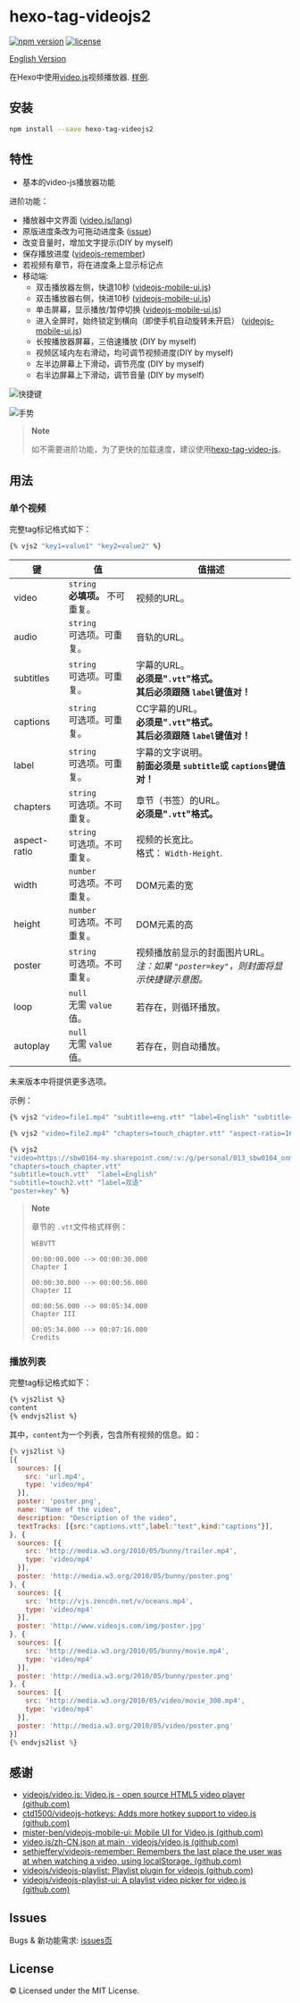 # hexo-tag-videojs2

[![npm version](https://img.shields.io/npm/v/hexo-tag-videojs2.svg)](https://www.npmjs.com/package/hexo-tag-videojs2) [![license](https://img.shields.io/npm/l/hexo-tag-videojs2?style=flat)](https://raw.github.com/lzctuhao/hexo-tag-videojs2/master/LICENSE)

[English Version](https://github.com/lzctuhao/hexo-tag-videojs2/blob/main/readme.md)

在Hexo中使用[video.js](https://videojs.com/advanced?video=disneys-oceans)视频播放器. [样例](https://lzc2002.tk/2022/1210/folder-magazines/touch/mkv-the-power-of-gentle-touch/).

## 安装

```bash
npm install --save hexo-tag-videojs2
```

## 特性

- 基本的video-js播放器功能

进阶功能：

- 播放器中文界面 ([video.js/lang](https://github.com/videojs/video.js/tree/main/lang))
- 原版进度条改为可拖动进度条 ([issue](https://github.com/videojs/video.js/issues/4460))
- 改变音量时，增加文字提示(DIY by myself)
- 保存播放进度 ([videojs-remember](https://github.com/sethjeffery/videojs-remember))
- 若视频有章节，将在进度条上显示标记点
- 移动端:
  - 双击播放器左侧，快退10秒 ([videojs-mobile-ui.js](https://github.com/mister-ben/videojs-mobile-ui))
  - 双击播放器右侧，快进10秒 ([videojs-mobile-ui.js](https://github.com/mister-ben/videojs-mobile-ui))
  - 单击屏幕，显示播放/暂停切换 ([videojs-mobile-ui.js](https://github.com/mister-ben/videojs-mobile-ui))
  - 进入全屏时，始终锁定到横向（即使手机自动旋转未开启） ([videojs-mobile-ui.js](https://github.com/mister-ben/videojs-mobile-ui))
  - 长按播放器屏幕，三倍速播放 (DIY by myself)
  - 视频区域内左右滑动，均可调节视频进度(DIY by myself)
  - 左半边屏幕上下滑动，调节亮度 (DIY by myself)
  - 右半边屏幕上下滑动，调节音量 (DIY by myself)

![快捷键](https://github.com/lzctuhao/hexo-tag-videojs2/blob/main/assets/key.png?raw=true)

![手势](https://github.com/lzctuhao/hexo-tag-videojs2/blob/main/assets/key_mobile.png?raw=true)

> **Note**
>
> 如不需要进阶功能，为了更快的加载速度，建议使用[hexo-tag-video-js](https://github.com/Meta-Network/hexo-tag-video-js)。

## 用法

### 单个视频

完整tag标记格式如下：

```bash
{% vjs2 "key1=value1" "key2=value2" %}
```

| 键           | 值                                            | 值描述                                                                                            |
| ------------ | --------------------------------------------- | ------------------------------------------------------------------------------------------------- |
| video        | `string`<br />**必填项。** 不可重复。 | 视频的URL。                                                                                       |
| audio        | `string`<br />可选项。可重复。              | 音轨的URL。                                                                                       |
| subtitles    | `string`<br />可选项。可重复。              | 字幕的URL。<br />**必须是"`.vtt`"格式。** <br />**其后必须跟随 `label`键值对！**  |
| captions     | `string`<br />可选项。可重复。              | CC字幕的URL。<br />**必须是"`.vtt`"格式。**<br />**其后必须跟随 `label`键值对！** |
| label        | `string`<br />可选项。可重复。              | 字幕的文字说明。<br />**前面必须是 `subtitle`或 `captions`键值对！**                   |
| chapters     | `string`<br />可选项。不可重复。            | 章节（书签）的URL。<br />**必须是"`.vtt`"格式。**                                         |
| aspect-ratio | `string`<br />可选项。不可重复。            | 视频的长宽比。<br />格式： `Width-Height`.                                                      |
| width        | `number`<br />可选项。不可重复。            | DOM元素的宽                                                                                       |
| height       | `number`<br />可选项。不可重复。            | DOM元素的高                                                                                       |
| poster       | `string`<br />可选项。不可重复。            | 视频播放前显示的封面图片URL。<br />*注：如果 `"poster=key"`，则封面将显示快捷键示意图。*      |
| loop         | `null`<br />无需 `value`值。              | 若存在，则循环播放。                                                                              |
| autoplay     | `null`<br />无需 `value`值。              | 若存在，则自动播放。                                                                              |

未来版本中将提供更多选项。

示例：

```bash
{% vjs2 "video=file1.mp4" "subtitle=eng.vtt" "label=English" "subtitle=chs-eng.vtt" "label=双语" "poster=cover.png" %}
```

```bash
{% vjs2 "video=file2.mp4" "chapters=touch_chapter.vtt" "aspect-ratio=16-9" "loop" "autoplay" "poster=key" %}
```

```bash
{% vjs2 
"video=https://sbw0104-my.sharepoint.com/:v:/g/personal/013_sbw0104_onmicrosoft_com/ERQD08cGcYhLotmoQ6q-LKEB6bCfHhe865Htq7NvLkHkMA?e=1T1Wu0&download=1"
"chapters=touch_chapter.vtt"
"subtitle=touch.vtt"  "label=English"
"subtitle=touch2.vtt" "label=双语"
"poster=key" %}
```

> **Note**
>
> 章节的 `.vtt`文件格式样例：
>
> ```vtt
> WEBVTT
>
> 00:00:00.000 --> 00:00:30.000
> Chapter I
>
> 00:00:30.000 --> 00:00:56.000
> Chapter II
>
> 00:00:56.000 --> 00:05:34.000
> Chapter III
>
> 00:05:34.000 --> 00:07:16.000
> Credits
> ```

### 播放列表

完整tag标记格式如下：

```bash
{% vjs2list %}
content
{% endvjs2list %}
```

其中，`content`为一个列表，包含所有视频的信息。如：

```js
{% vjs2list %}
[{
  sources: [{
    src: 'url.mp4',
    type: 'video/mp4'
  }],
  poster: 'poster.png',
  name: "Name of the video",
  description: "Description of the video",
  textTracks: [{src:"captions.vtt",label:"text",kind:"captions"}],
}, {
  sources: [{
    src: 'http://media.w3.org/2010/05/bunny/trailer.mp4',
    type: 'video/mp4'
  }],
  poster: 'http://media.w3.org/2010/05/bunny/poster.png'
}, {
  sources: [{
    src: 'http://vjs.zencdn.net/v/oceans.mp4',
    type: 'video/mp4'
  }],
  poster: 'http://www.videojs.com/img/poster.jpg'
}, {
  sources: [{
    src: 'http://media.w3.org/2010/05/bunny/movie.mp4',
    type: 'video/mp4'
  }],
  poster: 'http://media.w3.org/2010/05/bunny/poster.png'
}, {
  sources: [{
    src: 'http://media.w3.org/2010/05/video/movie_300.mp4',
    type: 'video/mp4'
  }],
  poster: 'http://media.w3.org/2010/05/video/poster.png'
}]
{% endvjs2list %}
```

## 感谢

- [videojs/video.js: Video.js - open source HTML5 video player (github.com)](https://github.com/videojs/video.js)
- [ctd1500/videojs-hotkeys: Adds more hotkey support to video.js (github.com)](https://github.com/ctd1500/videojs-hotkeys)
- [mister-ben/videojs-mobile-ui: Mobile UI for Video.js (github.com)](https://github.com/mister-ben/videojs-mobile-ui)
- [video.js/zh-CN.json at main · videojs/video.js (github.com)](https://github.com/videojs/video.js/blob/main/lang/zh-CN.json)
- [sethjeffery/videojs-remember: Remembers the last place the user was at when watching a video, using localStorage. (github.com)](https://github.com/sethjeffery/videojs-remember)
- [videojs/videojs-playlist: Playlist plugin for videojs (github.com)](https://github.com/videojs/videojs-playlist)
- [videojs/videojs-playlist-ui: A playlist video picker for video.js (github.com)](https://github.com/videojs/videojs-playlist-ui)

## Issues

Bugs & 新功能需求: [issues页](https://github.com/lzctuhao/hexo-tag-videojs2/issues)

## License

&copy; Licensed under the MIT License.
